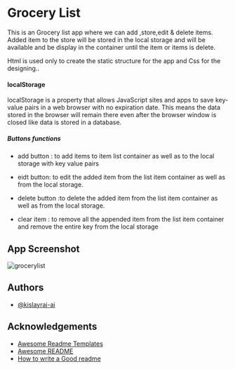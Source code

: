 

# Grocery List 

This is an Grocery list app where we can add ,store,edit
& delete items.
Added item to the store will be stored in the local storage
and will be available and be display in the container until the item or items is delete.

Html is used only to create the static structure
for the app and Css for the designing..

#### localStorage
localStorage is a property that allows JavaScript sites and apps to save key-value pairs in a web browser with no expiration date. This means the data stored
in the browser will remain there even after the browser window is closed like data is stored in a database.

##### Buttons functions 

* add button : to add items to item list container as well as to the  local storage with key value pairs

* eidt button: to edit the added item from the list item container
   as well  as from the local storage.

* delete button :to delete the added item from the list item container
   as well  as from the local storage.

* clear item : to remove all the appended item from the list item container and remove the entire key from the
   local storage

## App Screenshot
![grocerylist](https://user-images.githubusercontent.com/68383933/123221090-31ee4000-d4ec-11eb-944b-c34f77b38aed.png)

## Authors

- [@kislayraj-ai](https://www.github.com/kislayraj-ai)

  
## Acknowledgements

 - [Awesome Readme Templates](https://awesomeopensource.com/project/elangosundar/awesome-README-templates)
 - [Awesome README](https://github.com/matiassingers/awesome-readme)
 - [How to write a Good readme](https://bulldogjob.com/news/449-how-to-write-a-good-readme-for-your-github-project)
